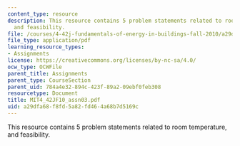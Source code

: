 ```yaml
---
content_type: resource
description: This resource contains 5 problem statements related to room temperature,
  and feasibility.
file: /courses/4-42j-fundamentals-of-energy-in-buildings-fall-2010/a29dfa68f8fd5a82fd464a68b7d5169c_MIT4_42JF10_assn03.pdf
file_type: application/pdf
learning_resource_types:
- Assignments
license: https://creativecommons.org/licenses/by-nc-sa/4.0/
ocw_type: OCWFile
parent_title: Assignments
parent_type: CourseSection
parent_uid: 784a4e32-894c-423f-89a2-09ebf0feb308
resourcetype: Document
title: MIT4_42JF10_assn03.pdf
uid: a29dfa68-f8fd-5a82-fd46-4a68b7d5169c
---
```

This resource contains 5 problem statements related to room temperature, and feasibility.